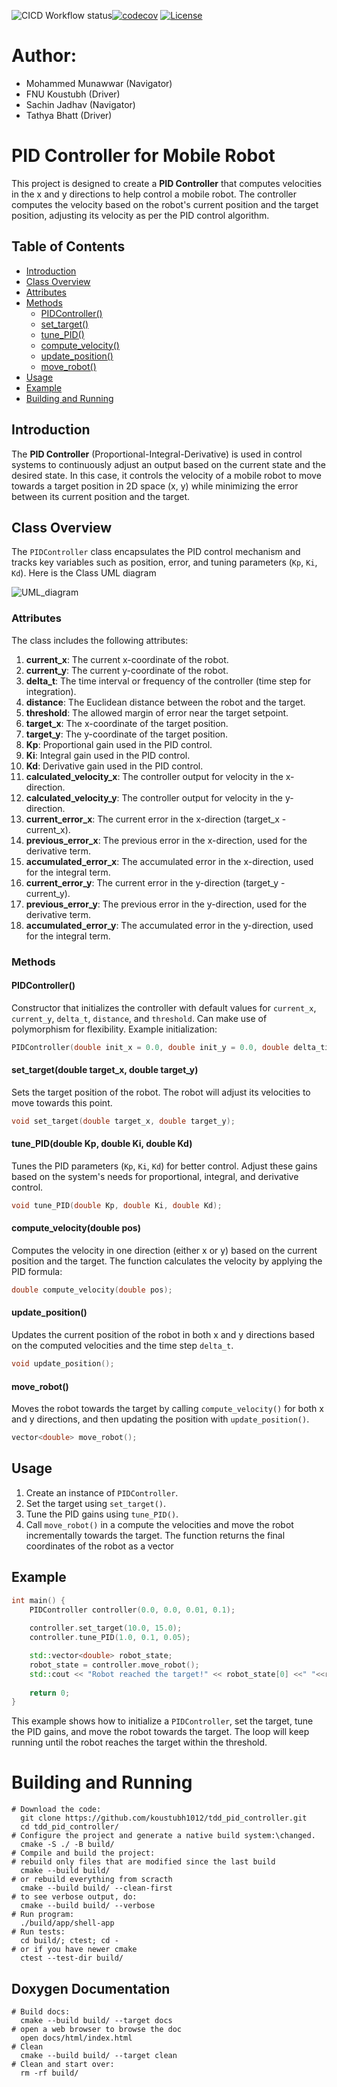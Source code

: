 ![CICD Workflow status](https://github.com/koustubh1012/tdd_pid_controller/actions/workflows/run-unit-test-and-upload-codecov.yml/badge.svg)[![codecov](https://codecov.io/gh/koustubh1012/tdd_pid_controller/graph/badge.svg?token=DEQJ1BYKE9)](https://codecov.io/gh/koustubh1012/tdd_pid_controller) [![License](https://img.shields.io/badge/license-MIT-blue.svg)](LICENSE)

# Author:
- Mohammed Munawwar (Navigator)
- FNU Koustubh (Driver)
- Sachin Jadhav (Navigator)
- Tathya Bhatt (Driver)

# PID Controller for Mobile Robot

This project is designed to create a **PID Controller** that computes velocities in the x and y directions to help control a mobile robot. The controller computes the velocity based on the robot's current position and the target position, adjusting its velocity as per the PID control algorithm.

## Table of Contents
- [Introduction](#introduction)
- [Class Overview](#class-overview)
- [Attributes](#attributes)
- [Methods](#methods)
  - [PIDController()](#pidcontroller)
  - [set_target()](#set_target)
  - [tune_PID()](#tune_pid)
  - [compute_velocity()](#compute_velocity)
  - [update_position()](#update_position)
  - [move_robot()](#move_robot)
- [Usage](#usage)
- [Example](#example)
- [Building and Running](#building_and_running)

## Introduction

The **PID Controller** (Proportional-Integral-Derivative) is used in control systems to continuously adjust an output based on the current state and the desired state. In this case, it controls the velocity of a mobile robot to move towards a target position in 2D space (x, y) while minimizing the error between its current position and the target.

## Class Overview

The `PIDController` class encapsulates the PID control mechanism and tracks key variables such as position, error, and tuning parameters (`Kp`, `Ki`, `Kd`). Here is the Class UML diagram

![UML_diagram](class_uml_diag.png)

### Attributes

The class includes the following attributes:

1. **current_x**: The current x-coordinate of the robot.
2. **current_y**: The current y-coordinate of the robot.
3. **delta_t**: The time interval or frequency of the controller (time step for integration).
4. **distance**: The Euclidean distance between the robot and the target.
5. **threshold**: The allowed margin of error near the target setpoint.
6. **target_x**: The x-coordinate of the target position.
7. **target_y**: The y-coordinate of the target position.
8. **Kp**: Proportional gain used in the PID control.
9. **Ki**: Integral gain used in the PID control.
10. **Kd**: Derivative gain used in the PID control.
11. **calculated_velocity_x**: The controller output for velocity in the x-direction.
12. **calculated_velocity_y**: The controller output for velocity in the y-direction.
13. **current_error_x**: The current error in the x-direction (target_x - current_x).
14. **previous_error_x**: The previous error in the x-direction, used for the derivative term.
15. **accumulated_error_x**: The accumulated error in the x-direction, used for the integral term.
16. **current_error_y**: The current error in the y-direction (target_y - current_y).
17. **previous_error_y**: The previous error in the y-direction, used for the derivative term.
18. **accumulated_error_y**: The accumulated error in the y-direction, used for the integral term.

### Methods

#### PIDController()

Constructor that initializes the controller with default values for `current_x`, `current_y`, `delta_t`, `distance`, and `threshold`. Can make use of polymorphism for flexibility. Example initialization:

```cpp
PIDController(double init_x = 0.0, double init_y = 0.0, double delta_time = 0.01, double threshold = 0.1);
```

#### set_target(double target_x, double target_y)

Sets the target position of the robot. The robot will adjust its velocities to move towards this point.

```cpp
void set_target(double target_x, double target_y);
```

#### tune_PID(double Kp, double Ki, double Kd)

Tunes the PID parameters (`Kp`, `Ki`, `Kd`) for better control. Adjust these gains based on the system's needs for proportional, integral, and derivative control.

```cpp
void tune_PID(double Kp, double Ki, double Kd);
```

#### compute_velocity(double pos)

Computes the velocity in one direction (either x or y) based on the current position and the target. The function calculates the velocity by applying the PID formula:

```cpp
double compute_velocity(double pos);
```

#### update_position()

Updates the current position of the robot in both x and y directions based on the computed velocities and the time step `delta_t`.

```cpp
void update_position();
```

#### move_robot()

Moves the robot towards the target by calling `compute_velocity()` for both x and y directions, and then updating the position with `update_position()`.

```cpp
vector<double> move_robot();
```

## Usage

1. Create an instance of `PIDController`.
2. Set the target using `set_target()`.
3. Tune the PID gains using `tune_PID()`.
4. Call `move_robot()` in a compute the velocities and move the robot incrementally towards the target. The function returns the final coordinates of the robot as a vector

## Example

```cpp
int main() {
    PIDController controller(0.0, 0.0, 0.01, 0.1);
    
    controller.set_target(10.0, 15.0);
    controller.tune_PID(1.0, 0.1, 0.05);

    std::vector<double> robot_state;
    robot_state = controller.move_robot();
    std::cout << "Robot reached the target!" << robot_state[0] <<" "<<robot_state[1];
    
    return 0;
}
```

This example shows how to initialize a `PIDController`, set the target, tune the PID gains, and move the robot towards the target. The loop will keep running until the robot reaches the target within the threshold.

# Building and Running

```
# Download the code:
  git clone https://github.com/koustubh1012/tdd_pid_controller.git
  cd tdd_pid_controller/
# Configure the project and generate a native build system:\changed.
  cmake -S ./ -B build/
# Compile and build the project:
# rebuild only files that are modified since the last build
  cmake --build build/
# or rebuild everything from scracth
  cmake --build build/ --clean-first
# to see verbose output, do:
  cmake --build build/ --verbose
# Run program:
  ./build/app/shell-app
# Run tests:
  cd build/; ctest; cd -
# or if you have newer cmake
  ctest --test-dir build/
```
## Doxygen Documentation
```
# Build docs:
  cmake --build build/ --target docs
# open a web browser to browse the doc
  open docs/html/index.html
# Clean
  cmake --build build/ --target clean
# Clean and start over:
  rm -rf build/
```